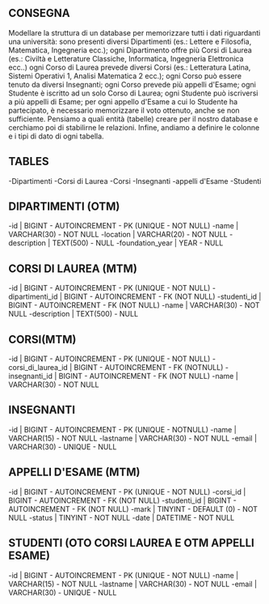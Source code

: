 ## CONSEGNA

Modellare la struttura di un database per memorizzare tutti i dati riguardanti una università:
sono presenti diversi Dipartimenti (es.: Lettere e Filosofia, Matematica, Ingegneria ecc.);
ogni Dipartimento offre più Corsi di Laurea (es.: Civiltà e Letterature Classiche, Informatica, Ingegneria Elettronica ecc..)
ogni Corso di Laurea prevede diversi Corsi (es.: Letteratura Latina, Sistemi Operativi 1, Analisi Matematica 2 ecc.);
ogni Corso può essere tenuto da diversi Insegnanti;
ogni Corso prevede più appelli d'Esame;
ogni Studente è iscritto ad un solo Corso di Laurea;
ogni Studente può iscriversi a più appelli di Esame;
per ogni appello d'Esame a cui lo Studente ha partecipato, è necessario memorizzare il voto ottenuto, anche se non sufficiente. Pensiamo a quali entità (tabelle) creare per il nostro database e cerchiamo poi di stabilirne le relazioni. Infine, andiamo a definire le colonne e i tipi di dato di ogni tabella.

## TABLES
-Dipartimenti
-Corsi di Laurea
-Corsi
-Insegnanti
-appelli d'Esame
-Studenti

## DIPARTIMENTI (OTM)
-id | BIGINT - AUTOINCREMENT - PK (UNIQUE - NOT NULL)
-name | VARCHAR(30) - NOT NULL
-location | VARCHAR(20) - NOT NULL
-description | TEXT(500) - NULL
-foundation_year | YEAR - NULL

## CORSI DI LAUREA (MTM)
-id | BIGINT - AUTOINCREMENT - PK (UNIQUE - NOT NULL)
-dipartimenti_id | BIGINT - AUTOINCREMENT - FK (NOT NULL)
-studenti_id | BIGINT - AUTOINCREMENT - FK (NOT NULL)
-name | VARCHAR(30) - NOT NULL
-description | TEXT(500) - NULL

## CORSI(MTM)
-id | BIGINT - AUTOINCREMENT - PK (UNIQUE - NOT NULL)
-corsi_di_laurea_id | BIGINT - AUTOINCREMENT - FK (NOTNULL)
-insegnanti_id | BIGINT - AUTOINCREMENT - FK (NOT NULL)
-name | VARCHAR(30) - NOT NULL

## INSEGNANTI
-id | BIGINT - AUTOINCREMENT - PK (UNIQUE - NOTNULL)
-name | VARCHAR(15) - NOT NULL
-lastname | VARCHAR(30) - NOT NULL
-email | VARCHAR(30) - UNIQUE - NULL

## APPELLI D'ESAME (MTM)
-id | BIGINT - AUTOINCREMENT - PK (UNIQUE - NOT NULL)
-corsi_id | BIGINT - AUTOINCREMENT - FK (NOT NULL)
-studenti_id | BIGINT - AUTOINCREMENT - FK (NOT NULL)
-mark | TINYINT - DEFAULT (0) - NOT NULL
-status | TINYINT - NOT NULL
-date | DATETIME - NOT NULL

## STUDENTI (OTO CORSI LAUREA E OTM APPELLI ESAME) 
-id | BIGINT - AUTOINCREMENT - PK (UNIQUE - NOT NULL)
-name | VARCHAR(15) - NOT NULL
-lastname | VARCHAR(30) - NOT NULL
-email | VARCHAR(30) - UNIQUE - NULL